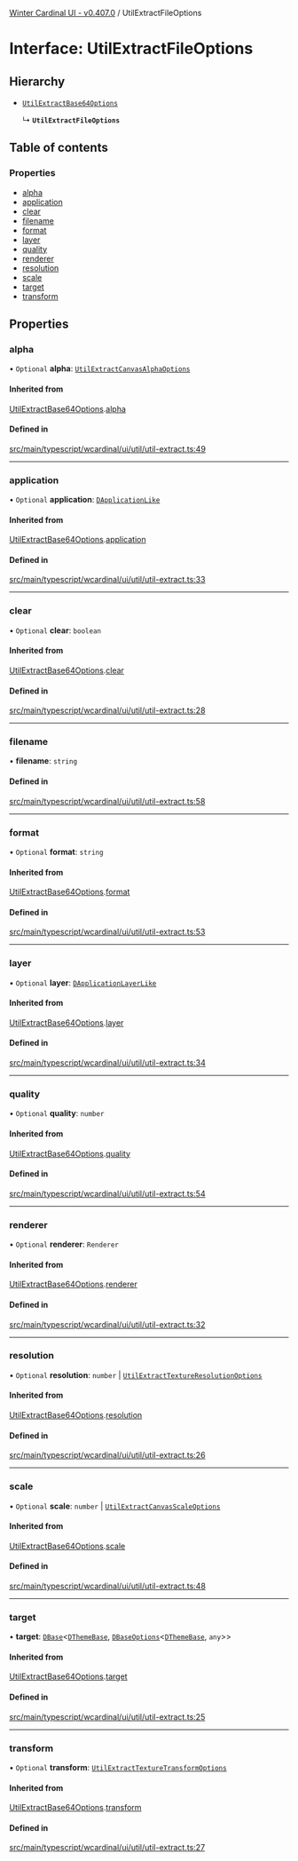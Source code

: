 [Winter Cardinal UI - v0.407.0](../index.md) / UtilExtractFileOptions

# Interface: UtilExtractFileOptions

## Hierarchy

- [`UtilExtractBase64Options`](UtilExtractBase64Options.md)

  ↳ **`UtilExtractFileOptions`**

## Table of contents

### Properties

- [alpha](UtilExtractFileOptions.md#alpha)
- [application](UtilExtractFileOptions.md#application)
- [clear](UtilExtractFileOptions.md#clear)
- [filename](UtilExtractFileOptions.md#filename)
- [format](UtilExtractFileOptions.md#format)
- [layer](UtilExtractFileOptions.md#layer)
- [quality](UtilExtractFileOptions.md#quality)
- [renderer](UtilExtractFileOptions.md#renderer)
- [resolution](UtilExtractFileOptions.md#resolution)
- [scale](UtilExtractFileOptions.md#scale)
- [target](UtilExtractFileOptions.md#target)
- [transform](UtilExtractFileOptions.md#transform)

## Properties

### alpha

• `Optional` **alpha**: [`UtilExtractCanvasAlphaOptions`](UtilExtractCanvasAlphaOptions.md)

#### Inherited from

[UtilExtractBase64Options](UtilExtractBase64Options.md).[alpha](UtilExtractBase64Options.md#alpha)

#### Defined in

[src/main/typescript/wcardinal/ui/util/util-extract.ts:49](https://github.com/winter-cardinal/winter-cardinal-ui/blob/v0.407.0/src/main/typescript/wcardinal/ui/util/util-extract.ts#L49)

___

### application

• `Optional` **application**: [`DApplicationLike`](DApplicationLike.md)

#### Inherited from

[UtilExtractBase64Options](UtilExtractBase64Options.md).[application](UtilExtractBase64Options.md#application)

#### Defined in

[src/main/typescript/wcardinal/ui/util/util-extract.ts:33](https://github.com/winter-cardinal/winter-cardinal-ui/blob/v0.407.0/src/main/typescript/wcardinal/ui/util/util-extract.ts#L33)

___

### clear

• `Optional` **clear**: `boolean`

#### Inherited from

[UtilExtractBase64Options](UtilExtractBase64Options.md).[clear](UtilExtractBase64Options.md#clear)

#### Defined in

[src/main/typescript/wcardinal/ui/util/util-extract.ts:28](https://github.com/winter-cardinal/winter-cardinal-ui/blob/v0.407.0/src/main/typescript/wcardinal/ui/util/util-extract.ts#L28)

___

### filename

• **filename**: `string`

#### Defined in

[src/main/typescript/wcardinal/ui/util/util-extract.ts:58](https://github.com/winter-cardinal/winter-cardinal-ui/blob/v0.407.0/src/main/typescript/wcardinal/ui/util/util-extract.ts#L58)

___

### format

• `Optional` **format**: `string`

#### Inherited from

[UtilExtractBase64Options](UtilExtractBase64Options.md).[format](UtilExtractBase64Options.md#format)

#### Defined in

[src/main/typescript/wcardinal/ui/util/util-extract.ts:53](https://github.com/winter-cardinal/winter-cardinal-ui/blob/v0.407.0/src/main/typescript/wcardinal/ui/util/util-extract.ts#L53)

___

### layer

• `Optional` **layer**: [`DApplicationLayerLike`](DApplicationLayerLike.md)

#### Inherited from

[UtilExtractBase64Options](UtilExtractBase64Options.md).[layer](UtilExtractBase64Options.md#layer)

#### Defined in

[src/main/typescript/wcardinal/ui/util/util-extract.ts:34](https://github.com/winter-cardinal/winter-cardinal-ui/blob/v0.407.0/src/main/typescript/wcardinal/ui/util/util-extract.ts#L34)

___

### quality

• `Optional` **quality**: `number`

#### Inherited from

[UtilExtractBase64Options](UtilExtractBase64Options.md).[quality](UtilExtractBase64Options.md#quality)

#### Defined in

[src/main/typescript/wcardinal/ui/util/util-extract.ts:54](https://github.com/winter-cardinal/winter-cardinal-ui/blob/v0.407.0/src/main/typescript/wcardinal/ui/util/util-extract.ts#L54)

___

### renderer

• `Optional` **renderer**: `Renderer`

#### Inherited from

[UtilExtractBase64Options](UtilExtractBase64Options.md).[renderer](UtilExtractBase64Options.md#renderer)

#### Defined in

[src/main/typescript/wcardinal/ui/util/util-extract.ts:32](https://github.com/winter-cardinal/winter-cardinal-ui/blob/v0.407.0/src/main/typescript/wcardinal/ui/util/util-extract.ts#L32)

___

### resolution

• `Optional` **resolution**: `number` \| [`UtilExtractTextureResolutionOptions`](UtilExtractTextureResolutionOptions.md)

#### Inherited from

[UtilExtractBase64Options](UtilExtractBase64Options.md).[resolution](UtilExtractBase64Options.md#resolution)

#### Defined in

[src/main/typescript/wcardinal/ui/util/util-extract.ts:26](https://github.com/winter-cardinal/winter-cardinal-ui/blob/v0.407.0/src/main/typescript/wcardinal/ui/util/util-extract.ts#L26)

___

### scale

• `Optional` **scale**: `number` \| [`UtilExtractCanvasScaleOptions`](UtilExtractCanvasScaleOptions.md)

#### Inherited from

[UtilExtractBase64Options](UtilExtractBase64Options.md).[scale](UtilExtractBase64Options.md#scale)

#### Defined in

[src/main/typescript/wcardinal/ui/util/util-extract.ts:48](https://github.com/winter-cardinal/winter-cardinal-ui/blob/v0.407.0/src/main/typescript/wcardinal/ui/util/util-extract.ts#L48)

___

### target

• **target**: [`DBase`](../classes/DBase.md)\<[`DThemeBase`](DThemeBase.md), [`DBaseOptions`](DBaseOptions.md)\<[`DThemeBase`](DThemeBase.md), `any`\>\>

#### Inherited from

[UtilExtractBase64Options](UtilExtractBase64Options.md).[target](UtilExtractBase64Options.md#target)

#### Defined in

[src/main/typescript/wcardinal/ui/util/util-extract.ts:25](https://github.com/winter-cardinal/winter-cardinal-ui/blob/v0.407.0/src/main/typescript/wcardinal/ui/util/util-extract.ts#L25)

___

### transform

• `Optional` **transform**: [`UtilExtractTextureTransformOptions`](UtilExtractTextureTransformOptions.md)

#### Inherited from

[UtilExtractBase64Options](UtilExtractBase64Options.md).[transform](UtilExtractBase64Options.md#transform)

#### Defined in

[src/main/typescript/wcardinal/ui/util/util-extract.ts:27](https://github.com/winter-cardinal/winter-cardinal-ui/blob/v0.407.0/src/main/typescript/wcardinal/ui/util/util-extract.ts#L27)
